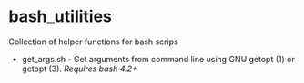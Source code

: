 # bash_utilities
Collection of helper functions for bash scrips
- get_args.sh - Get arguments from command line using GNU getopt (1) or getopt (3). *Requires bash 4.2+*

